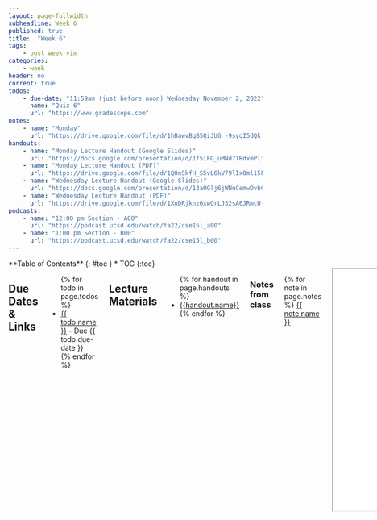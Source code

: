 ```yaml
---
layout: page-fullwidth
subheadline: Week 6
published: true
title:  "Week 6"
tags:
    - post week vim
categories:
    - week
header: no
current: true
todos:
    - due-date: "11:59am (just before noon) Wednesday November 2, 2022"
      name: "Quiz 6"
      url: "https://www.gradescope.com"
notes:
    - name: "Monday"
      url: "https://drive.google.com/file/d/1hBawvBgB5QiJUG_-9sygI5dQk_WgrFqQ"
handouts:
    - name: "Monday Lecture Handout (Google Slides)"
      url: "https://docs.google.com/presentation/d/1f5iFG_uMNd7TRdxmPlf_tv5MM4SwxrI27Qlnuf9O-uw/edit?usp=sharing"
    - name: "Monday Lecture Handout (PDF)"
      url: "https://drive.google.com/file/d/1Q0nSkfH_S5vL6kV79lIx0ml15Fsd-wun/view?usp=share_link"
    - name: "Wednesday Lecture Handout (Google Slides)"
      url: "https://docs.google.com/presentation/d/13a0Glj6jWNnCemwDvhC7rjasEw0VWIsiJq8Kn1Dt8SA/edit?usp=sharing"
    - name: "Wednesday Lecture Handout (PDF)"
      url: "https://drive.google.com/file/d/1XnDRjknz6xwQrLJ32sA6JRmcU-PMGypJ/view?usp=sharing"
podcasts:
    - name: "12:00 pm Section - A00"
      url: "https://podcast.ucsd.edu/watch/fa22/cse15l_a00"
    - name: "1:00 pm Section - B00"
      url: "https://podcast.ucsd.edu/watch/fa22/cse15l_b00"
---
```


<div class="row">
<div class="medium-4 medium-push-8 columns" markdown="1">
<div class="panel radius fixed-toc"  data-options="sticky_on:large" markdown="1">
**Table of Contents**
{: #toc }
*  TOC
{:toc}
</div>
</div><!-- /.medium-4.columns -->

<div class="medium-8 medium-pull-4 columns" markdown="1">

## Due Dates & Links
<ul>
{% for todo in page.todos %}
<li><a href="{{ todo.url }}">{{ todo.name }}</a> - Due {{ todo.due-date }}</li>
{% endfor %}
</ul>

## Lecture Materials
<ul>
{% for handout in page.handouts %}
<li><a href="{{handout.url}}">{{handout.name}}</a></li>
{% endfor %}
</ul>

### Notes from class
{% for note in page.notes %}
<a href="{{ note.url }}">{{ note.name }}</a>
<iframe src="{{ note.url }}/preview" width="640" height="480" allow="autoplay"></iframe>
{% endfor %}

### Links to Podcast
**Note:** Links will require you to log in as a UCSD student
<ul>
{% for link in page.podcasts %} 
<li><a href="{{link.url}}">{{link.name}}</a></li>
{% endfor %}
</ul>

## Material

- Watch this YouTube Video: [https://youtu.be/1DvQ6sevF_U](https://youtu.be/1DvQ6sevF_U)
- Read this page (and watch the video if you like): [https://missing.csail.mit.edu/2020/editors/](https://missing.csail.mit.edu/2020/editors/)

## Lab Tasks

### Sharing What You Learned

Share the link to the Github Pages site for your Lab Report 3 in your group's
lab doc, and write which command you researched for the lab report along with
it.

Pair up with someone else in your lab group who chose a different command to
research than you for Lab Report 3. Try one another's examples, and talk about
what you learned from trying them out. Are there any useful ways to combine the
two commands? Do they answer any new questions you hadn't thought of before?

Share what you think the coolest example is from each of your lab reports with
the whole group. **Write these down in notes**

### Doing it All From the Command Line

#### Editing from the command line: `vim`

Log into ieng6. Run the command `vimtutor`. Set a timer for 15 minutes.

Complete the first two lessons (go past lesson 2 if you can in 15 minutes).
Really do the exercises!

After the 15 minutes are up, clone the repository from the first skill
demonstration. If you already have it cloned, you can clone a new copy by giving
the name of a new directory to make after the git URL, like this:

```
$ git clone https://github.com/ucsd-cse15l-f22/skill-demo1 week6-skill-demo1
```

This will clone it and put it in the `week6-skill-demo1` directory.

Then, **in pairs**, you are going to write down _exactly_ the keys to press to
make an edit to fix the test. You'll share these instructions in your shared lab
doc, and the next group is going to use them to try and replicate what you did.

So: Fix the test using what you learned about `vim` in the tutorial (as a
reminder, you're changing the `10` to `1391` in the expected value of the test).
Re-run the tests to make sure it works. Keep extremely accurate track of what
you had to type to make this happen. You might even want to change the file back
to its initial state (`u` is the command for undo in `vim`) and double-check
that the instructions you are giving are good. When you're satisfied, write down
the list of keys that need to be pressed (including all uses of Backspace,
Enter, Escape, and so on!) in the shared notes doc. Have one partner in your
pair do this typing; the other partner shouldn't make the edits yet because they
will in the next step.

Then, go around the groups. The group to your left should use your instructions
to try and make the edit, then the next group to their left will use their
instructions, and so on. Watch carefully! Was each group able to? Why or why
not?  Did the group typing do something that didn't match the instructions, were
the instructions not complete, or did something else happen? Don't leave any
mysteries!

You can press Ctrl (or Cmd)-Shift-p and start typing "screencast" to turn on
screencasting mode so others can see what you type.

**Discuss and refine**: After you do this, discuss how you could make the
process easier. Did you have to press the arrow keys a lot? Are there `vim`
commands that could have improved the process? How short of a key sequence can
you make it to perform this edit? Can you get it under 20 keypresses including
save and exit? Under 15?

Then, each group should choose **one** of the following tasks, and repeat this
whole process (design the keys to press in pairs, write them down in the notes,
then go around and try the instructions one pair at a time, with others looking
on and observing).

- In `DocSearchServer.java`, change the name of the `start` parameter of
`getFiles`, and all of its uses, to instead be called `base`.
- In `DocSearchServer.java`, add a new line right before `File[] paths = f.listFiles();`
that prints out the `toString` of `f` and a message saying it's a directory.
- In `DocSearchServer.java`, change the `main` method so that rather than
hardcoding the search on the `./technical` directory, it uses the second
command-line argument for the path to search
- **Challenge** In `TestDocSearch.java`, copy the test called `testSearchCount`,
rename the new test to `testSearchCount2` and change the query string being
tested to `tax` rather than `taxation`.

After watching the other groups do their work, can you think of any ways to
improve your instructions?

#### Practice

If you have more time, use `vim` to make the _other_ change from the skill
demonstration—making the server search by pathname rather than by file
contents—and similarly make a commit for it.

Show the resulting `git log` in the notes doc.

Also write down in notes:

- What errors or surprising behavior did you run into while doing this?
- What's a situation where you can imagine needing or wanting to use these
command-line tools instead of more familiar ones like VScode?

If you have more time, practice doing these tasks in as few keypresses as
possible.

